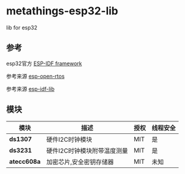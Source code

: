 # metathings-esp32-lib
lib for esp32

## 参考

esp32官方 [ESP-IDF framework](https://github.com/espressif/esp-idf)

参考来源 [esp-open-rtos](https://github.com/SuperHouse/esp-open-rtos)

参考来源 [esp-idf-lib](https://github.com/UncleRus/esp-idf-lib)


## 模块

| 模块           | 描述                                                                     | 授权 | 线程安全|
|----------------|-------------------------------------------------------------------------|------|--------|
| **ds1307**     | 硬件I2C时钟模块                                                          | MIT  | 是     |
| **ds3231**     | 硬件I2C时钟模块附带温度测量                                               | MIT  | 是     |
| **atecc608a**  | 加密芯片,安全密钥存储器                                                   | MIT  | 未知   |

